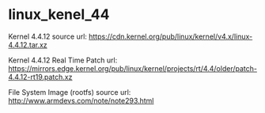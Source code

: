 # linux_kenel_44

Kernel 4.4.12 source url:
https://cdn.kernel.org/pub/linux/kernel/v4.x/linux-4.4.12.tar.xz

Kernel 4.4.12 Real Time Patch url:
https://mirrors.edge.kernel.org/pub/linux/kernel/projects/rt/4.4/older/patch-4.4.12-rt19.patch.xz

File System Image (rootfs) source url:
http://www.armdevs.com/note/note293.html